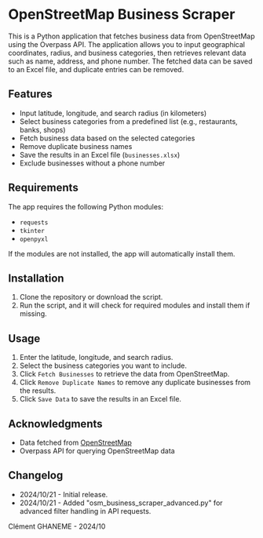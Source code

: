 # OpenStreetMap Business Scraper

This is a Python application that fetches business data from OpenStreetMap using the Overpass API. The application allows you to input geographical coordinates, radius, and business categories, then retrieves relevant data such as name, address, and phone number. The fetched data can be saved to an Excel file, and duplicate entries can be removed.

## Features
- Input latitude, longitude, and search radius (in kilometers)
- Select business categories from a predefined list (e.g., restaurants, banks, shops)
- Fetch business data based on the selected categories
- Remove duplicate business names
- Save the results in an Excel file (`businesses.xlsx`)
- Exclude businesses without a phone number

## Requirements
The app requires the following Python modules:
- `requests`
- `tkinter`
- `openpyxl`

If the modules are not installed, the app will automatically install them.

## Installation
1. Clone the repository or download the script.
2. Run the script, and it will check for required modules and install them if missing.

## Usage
1. Enter the latitude, longitude, and search radius.
2. Select the business categories you want to include.
3. Click `Fetch Businesses` to retrieve the data from OpenStreetMap.
4. Click `Remove Duplicate Names` to remove any duplicate businesses from the results.
5. Click `Save Data` to save the results in an Excel file.

## Acknowledgments
- Data fetched from [OpenStreetMap](https://www.openstreetmap.org/)
- Overpass API for querying OpenStreetMap data

## Changelog

- 2024/10/21 - Initial release.
- 2024/10/21 - Added "osm_business_scraper_advanced.py" for advanced filter handling in API requests.

Clément GHANEME - 2024/10

